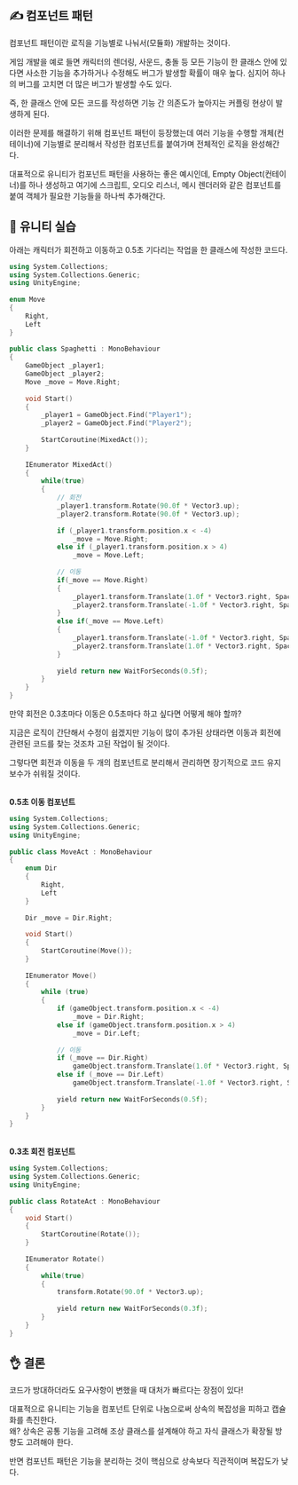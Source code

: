 ## ✍️ 컴포넌트 패턴
컴포넌트 패턴이란 로직을 기능별로 나눠서(모듈화) 개발하는 것이다.

 

게임 개발을 예로 들면 캐릭터의 렌더링, 사운드, 충돌 등 모든 기능이 한 클래스 안에 있다면 사소한 기능을 추가하거나 수정해도 버그가 발생할 확률이 매우 높다. 심지어 하나의 버그를 고치면 더 많은 버그가 발생할 수도 있다.  

즉, 한 클래스 안에 모든 코드를 작성하면 기능 간 의존도가 높아지는 커플링 현상이 발생하게 된다. 

 

이러한 문제를 해결하기 위해 컴포넌트 패턴이 등장했는데 여러 기능을 수행할 개체(컨테이너)에 기능별로 분리해서 작성한 컴포넌트를 붙여가며 전체적인 로직을 완성해간다.

대표적으로 유니티가 컴포넌트 패턴을 사용하는 좋은 예시인데, Empty Object(컨테이너)를 하나 생성하고 여기에 스크립트, 오디오 리스너, 메시 렌더러와 같은 컴포넌트를 붙여 객체가 필요한 기능들을 하나씩 추가해간다. 

 

## 🍊 유니티 실습
아래는 캐릭터가 회전하고 이동하고 0.5초 기다리는 작업을 한 클래스에 작성한 코드다.

```cpp
using System.Collections;
using System.Collections.Generic;
using UnityEngine;
 
enum Move
{
    Right,
    Left
}
 
public class Spaghetti : MonoBehaviour
{
    GameObject _player1;
    GameObject _player2;
    Move _move = Move.Right;
 
    void Start()
    {
        _player1 = GameObject.Find("Player1");
        _player2 = GameObject.Find("Player2");
 
        StartCoroutine(MixedAct());
    }
 
    IEnumerator MixedAct()
    {
        while(true)
        {
            // 회전
            _player1.transform.Rotate(90.0f * Vector3.up);
            _player2.transform.Rotate(90.0f * Vector3.up);
 
            if (_player1.transform.position.x < -4)
                _move = Move.Right;
            else if (_player1.transform.position.x > 4)
                _move = Move.Left;
 
            // 이동
            if(_move == Move.Right)
            {
                _player1.transform.Translate(1.0f * Vector3.right, Space.World);
                _player2.transform.Translate(-1.0f * Vector3.right, Space.World);
            }
            else if(_move == Move.Left)
            {
                _player1.transform.Translate(-1.0f * Vector3.right, Space.World);
                _player2.transform.Translate(1.0f * Vector3.right, Space.World);
            }
 
            yield return new WaitForSeconds(0.5f);
        }
    }
}
```
 

만약 회전은 0.3초마다 이동은 0.5초마다 하고 싶다면 어떻게 해야 할까?

지금은 로직이 간단해서 수정이 쉽겠지만 기능이 많이 추가된 상태라면 이동과 회전에 관련된 코드를 찾는 것조차 고된 작업이 될 것이다.

그렇다면 회전과 이동을 두 개의 컴포넌트로 분리해서 관리하면 장기적으로 코드 유지 보수가 쉬워질 것이다.


<br><b>0.5초 이동 컴포넌트</b>
```cpp
using System.Collections;
using System.Collections.Generic;
using UnityEngine;
 
public class MoveAct : MonoBehaviour
{
    enum Dir
    {
        Right,
        Left
    }
 
    Dir _move = Dir.Right;
 
    void Start()
    {
        StartCoroutine(Move());    
    }
 
    IEnumerator Move()
    {
        while (true)
        {
            if (gameObject.transform.position.x < -4)
                _move = Dir.Right;
            else if (gameObject.transform.position.x > 4)
                _move = Dir.Left;
 
            // 이동
            if (_move == Dir.Right)
                gameObject.transform.Translate(1.0f * Vector3.right, Space.World);
            else if (_move == Dir.Left)
                gameObject.transform.Translate(-1.0f * Vector3.right, Space.World);
 
            yield return new WaitForSeconds(0.5f);
        }
    }
}
```

<br><b>0.3초 회전 컴포넌트</b>
```cpp
using System.Collections;
using System.Collections.Generic;
using UnityEngine;
 
public class RotateAct : MonoBehaviour
{
    void Start()
    {
        StartCoroutine(Rotate());
    }
 
    IEnumerator Rotate()
    {
        while(true)
        {
            transform.Rotate(90.0f * Vector3.up);
 
            yield return new WaitForSeconds(0.3f);
        }
    }
}
```

## 👌 결론
코드가 방대하더라도 요구사항이 변했을 때 대처가 빠르다는 장점이 있다!

 

대표적으로 유니티는 기능을 컴포넌트 단위로 나눔으로써 상속의 복잡성을 피하고 캡슐화를 촉진한다. <br>
왜? 상속은 공통 기능을 고려해 조상 클래스를 설계해야 하고 자식 클래스가 확장될 방향도 고려해야 한다.

반면 컴포넌트 패턴은 기능을 분리하는 것이 핵심으로 상속보다 직관적이며 복잡도가 낮다.
